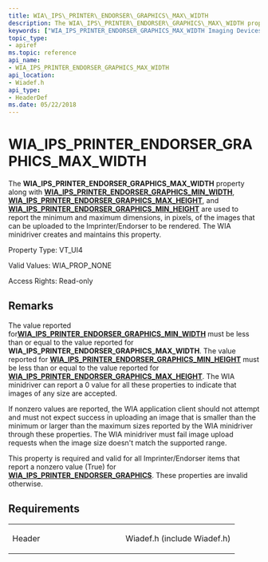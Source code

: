 ```yaml
---
title: WIA\_IPS\_PRINTER\_ENDORSER\_GRAPHICS\_MAX\_WIDTH
description: The WIA\_IPS\_PRINTER\_ENDORSER\_GRAPHICS\_MAX\_WIDTH property along with WIA\_IPS\_PRINTER\_ENDORSER\_GRAPHICS\_MIN\_WIDTH, WIA\_IPS\_PRINTER\_ENDORSER\_GRAPHICS\_MAX\_HEIGHT, and WIA\_IPS\_PRINTER\_ENDORSER\_GRAPHICS\_MIN\_HEIGHT are used to report the minimum and maximum dimensions, in pixels, of the images that can be uploaded to the Imprinter/Endorser to be rendered. The WIA minidriver creates and maintains this property.
keywords: ["WIA_IPS_PRINTER_ENDORSER_GRAPHICS_MAX_WIDTH Imaging Devices"]
topic_type:
- apiref
ms.topic: reference
api_name:
- WIA_IPS_PRINTER_ENDORSER_GRAPHICS_MAX_WIDTH
api_location:
- Wiadef.h
api_type:
- HeaderDef
ms.date: 05/22/2018
---
```


# WIA\_IPS\_PRINTER\_ENDORSER\_GRAPHICS\_MAX\_WIDTH


The **WIA\_IPS\_PRINTER\_ENDORSER\_GRAPHICS\_MAX\_WIDTH** property along with [**WIA\_IPS\_PRINTER\_ENDORSER\_GRAPHICS\_MIN\_WIDTH**](wia-ips-printer-endorser-graphics-min-width.md), [**WIA\_IPS\_PRINTER\_ENDORSER\_GRAPHICS\_MAX\_HEIGHT**](wia-ips-printer-endorser-graphics-max-height.md), and [**WIA\_IPS\_PRINTER\_ENDORSER\_GRAPHICS\_MIN\_HEIGHT**](wia-ips-printer-endorser-graphics-min-height.md) are used to report the minimum and maximum dimensions, in pixels, of the images that can be uploaded to the Imprinter/Endorser to be rendered. The WIA minidriver creates and maintains this property.




Property Type: VT\_UI4

Valid Values: WIA\_PROP\_NONE

Access Rights: Read-only

## Remarks

The value reported for[**WIA\_IPS\_PRINTER\_ENDORSER\_GRAPHICS\_MIN\_WIDTH**](wia-ips-printer-endorser-graphics-min-width.md) must be less than or equal to the value reported for **WIA\_IPS\_PRINTER\_ENDORSER\_GRAPHICS\_MAX\_WIDTH**. The value reported for [**WIA\_IPS\_PRINTER\_ENDORSER\_GRAPHICS\_MIN\_HEIGHT**](wia-ips-printer-endorser-graphics-min-height.md) must be less than or equal to the value reported for [**WIA\_IPS\_PRINTER\_ENDORSER\_GRAPHICS\_MAX\_HEIGHT**](wia-ips-printer-endorser-graphics-max-height.md). The WIA minidriver can report a 0 value for all these properties to indicate that images of any size are accepted.

If nonzero values are reported, the WIA application client should not attempt and must not expect success in uploading an image that is smaller than the minimum or larger than the maximum sizes reported by the WIA minidriver through these properties. The WIA minidriver must fail image upload requests when the image size doesn't match the supported range.

This property is required and valid for all Imprinter/Endorser items that report a nonzero value (True) for [**WIA\_IPS\_PRINTER\_ENDORSER\_GRAPHICS**](wia-ips-printer-endorser-graphics.md). These properties are invalid otherwise.

## Requirements

<table>
<colgroup>
<col width="50%" />
<col width="50%" />
</colgroup>
<tbody>
<tr class="odd">
<td><p>Header</p></td>
<td>Wiadef.h (include Wiadef.h)</td>
</tr>
</tbody>
</table>

 

 





